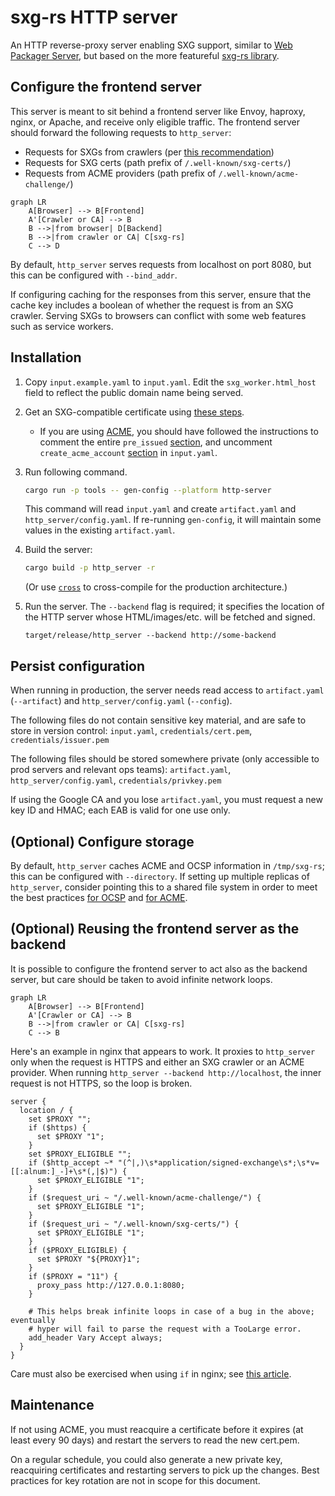 # sxg-rs HTTP server

An HTTP reverse-proxy server enabling SXG support, similar to [Web Packager
Server](https://github.com/google/webpackager/blob/main/cmd/webpkgserver/README.md),
but based on the more featureful [sxg-rs library](../sxg_rs).

## Configure the frontend server

This server is meant to sit behind a frontend server like Envoy, haproxy,
nginx, or Apache, and receive only eligible traffic. The frontend server should
forward the following requests to `http_server`:

 - Requests for SXGs from crawlers (per [this
   recommendation](https://github.com/google/webpackager/tree/main/cmd/webpkgserver#content-negotiation))
 - Requests for SXG certs (path prefix of `/.well-known/sxg-certs/`)
 - Requests from ACME providers (path prefix of `/.well-known/acme-challenge/`)

```mermaid
graph LR
    A[Browser] --> B[Frontend]
    A'[Crawler or CA] --> B
    B -->|from browser| D[Backend]
    B -->|from crawler or CA| C[sxg-rs]
    C --> D
```

By default, `http_server` serves requests from localhost on port 8080, but this
can be configured with `--bind_addr`.

If configuring caching for the responses from this server, ensure that the
cache key includes a boolean of whether the request is from an SXG crawler.
Serving SXGs to browsers can conflict with some web features such as service
workers.

## Installation

1. Copy `input.example.yaml` to `input.yaml`. Edit the `sxg_worker.html_host`
   field to reflect the public domain name being served.

1. Get an SXG-compatible certificate
   using [these steps](../credentials/README.md#get-an-sxg_compatible-certificate).

   * If you are using
   [ACME](../credentials/README.md#option-1-automatic-certificate-management-environment-acme),
   you should have followed the instructions to comment the entire `pre_issued`
   [section](../input.example.yaml#L29-L31),
   and uncomment `create_acme_account`
   [section](../input.example.yaml#L32-L43)
   in `input.yaml`.

1. Run following command.
   ```bash
   cargo run -p tools -- gen-config --platform http-server
   ```
   This command will read `input.yaml` and create `artifact.yaml` and
   `http_server/config.yaml`. If re-running `gen-config`, it will maintain some
   values in the existing `artifact.yaml`.

1. Build the server:
   ```bash
   cargo build -p http_server -r
   ```
   (Or use [`cross`](https://github.com/cross-rs/cross) to cross-compile for
   the production architecture.)

1. Run the server. The `--backend` flag is required; it specifies the location
   of the HTTP server whose HTML/images/etc. will be fetched and signed.
   ```
   target/release/http_server --backend http://some-backend
   ```

## Persist configuration

When running in production, the server needs read access to `artifact.yaml`
(`--artifact`) and `http_server/config.yaml` (`--config`).

The following files do not contain sensitive key material, and are safe to
store in version control: `input.yaml`, `credentials/cert.pem`,
`credentials/issuer.pem`

The following files should be stored somewhere private (only accessible to prod
servers and relevant ops teams): `artifact.yaml`, `http_server/config.yaml`,
`credentials/privkey.pem`

If using the Google CA and you lose `artifact.yaml`, you must request a new key
ID and HMAC; each EAB is valid for one use only.

## (Optional) Configure storage

By default, `http_server` caches ACME and OCSP information in `/tmp/sxg-rs`;
this can be configured with `--directory`. If setting up multiple replicas of
`http_server`, consider pointing this to a shared file system in order to meet
the best practices [for
OCSP](https://gist.github.com/sleevi/5efe9ef98961ecfb4da8) and [for
ACME](https://github.com/https-dev/docs/blob/master/acme-ops.md).

## (Optional) Reusing the frontend server as the backend

It is possible to configure the frontend server to act also as the backend
server, but care should be taken to avoid infinite network loops.


```mermaid
graph LR
    A[Browser] --> B[Frontend]
    A'[Crawler or CA] --> B
    B -->|from crawler or CA| C[sxg-rs]
    C --> B
```

Here's an example in nginx that appears to work. It proxies to `http_server`
only when the request is HTTPS and either an SXG crawler or an ACME provider.
When running `http_server --backend http://localhost`, the inner request is not
HTTPS, so the loop is broken.

```
server {
  location / {
    set $PROXY "";
    if ($https) {
      set $PROXY "1";
    }
    set $PROXY_ELIGIBLE "";
    if ($http_accept ~* "(^|,)\s*application/signed-exchange\s*;\s*v=[[:alnum:]_-]+\s*(,|$)") {
      set $PROXY_ELIGIBLE "1";
    }
    if ($request_uri ~ "/.well-known/acme-challenge/") {
      set $PROXY_ELIGIBLE "1";
    }
    if ($request_uri ~ "/.well-known/sxg-certs/") {
      set $PROXY_ELIGIBLE "1";
    }
    if ($PROXY_ELIGIBLE) {
      set $PROXY "${PROXY}1";
    }
    if ($PROXY = "11") {
      proxy_pass http://127.0.0.1:8080;
    }

    # This helps break infinite loops in case of a bug in the above; eventually
    # hyper will fail to parse the request with a TooLarge error.
    add_header Vary Accept always;
  }
}
```

Care must also be exercised when using `if` in nginx; see [this
article](https://www.nginx.com/resources/wiki/start/topics/depth/ifisevil/).

## Maintenance

If not using ACME, you must reacquire a certificate before it expires (at least
every 90 days) and restart the servers to read the new cert.pem.

On a regular schedule, you could also generate a new private key, reacquiring
certificates and restarting servers to pick up the changes. Best practices for
key rotation are not in scope for this document.

